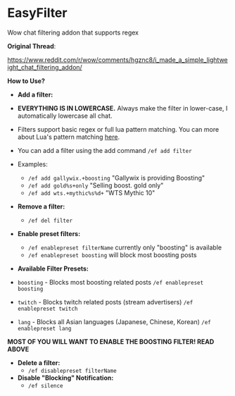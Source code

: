 # EasyFilter
Wow chat filtering addon that supports regex

**Original Thread**:

https://www.reddit.com/r/wow/comments/hgznc8/i_made_a_simple_lightweight_chat_filtering_addon/

**How to Use?**

* **Add a filter:**
 * **EVERYTHING IS IN LOWERCASE.** Always make the filter in lower-case, I automatically lowercase all chat.
 * Filters support basic regex or full lua pattern matching. You can more about Lua's pattern matching [here](https://www.lua.org/pil/20.2.html).
 * You can add a filter using the add command `/ef add filter`

 * Examples:
     * `/ef add gallywix.+boosting` "Gallywix is providing Boosting"
     * `/ef add gold%s+only` "Selling boost. gold only"
     * `/ef add wts.+mythic%s%d+` "WTS Mythic 10"

* **Remove a filter:**
   * `/ef del filter`
* **Enable preset filters:**
   * `/ef enablepreset filterName` currently only "boosting" is available
    * `/ef enablepreset boosting` will block most boosting posts

* **Available Filter Presets:**

 * `boosting` - Blocks most boosting related posts `/ef enablepreset boosting`


 * `twitch` - Blocks twitch related posts (stream advertisers) `/ef enablepreset twitch`


 * `lang` - Blocks all Asian languages (Japanese, Chinese, Korean) `/ef enablepreset lang`

**MOST OF YOU WILL WANT TO ENABLE THE BOOSTING FILTER! READ ABOVE**

* **Delete a filter:**
    * `/ef disablepreset filterName`
* **Disable "Blocking" Notification:**
    * `/ef silence`
